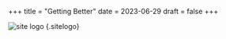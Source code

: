 +++
title =  "Getting Better"
date = 2023-06-29
draft = false
+++

![site logo](/images/favicon.webp)
{.sitelogo}
